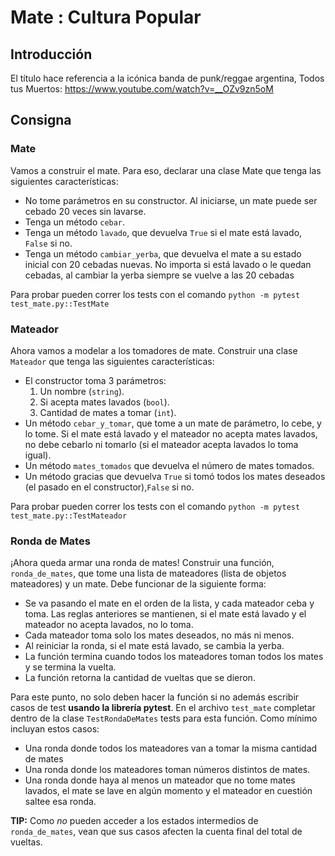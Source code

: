 # Mate : Cultura Popular

## Introducción

El título hace referencia a la icónica banda de punk/reggae argentina, Todos tus Muertos: https://www.youtube.com/watch?v=__OZv9zn5oM

## Consigna

### Mate

Vamos a construir el mate. Para eso, declarar una clase Mate que tenga las siguientes características:
 - No tome parámetros en su constructor. Al iniciarse, un mate puede ser cebado 20 veces sin lavarse.
 - Tenga un método `cebar`.
 - Tenga un método `lavado`, que devuelva `True` si el mate está lavado, `False` si no.
 - Tenga un método `cambiar_yerba`, que devuelva el mate a su estado inicial con 20 cebadas nuevas. No importa si está lavado o le quedan cebadas, al cambiar la yerba siempre se vuelve a las 20 cebadas

Para probar pueden correr los tests con el comando `python -m pytest test_mate.py::TestMate`

### Mateador

Ahora vamos a modelar a los tomadores de mate. Construir una clase `Mateador` que tenga las siguientes características:

- El constructor toma 3 parámetros:
  1. Un nombre (`string`).
  2. Si acepta mates lavados (`bool`).
  3. Cantidad de mates a tomar (`int`).
 - Un método `cebar_y_tomar`, que tome a un mate de parámetro, lo cebe, y lo tome. Si el mate está lavado y el mateador no acepta mates lavados, no debe cebarlo ni tomarlo (si el mateador acepta lavados lo toma igual).
 - Un método `mates_tomados` que devuelva el número de mates tomados.
 - Un método gracias que devuelva `True` si tomó todos los mates deseados (el pasado en el constructor),`False` si no.

Para probar pueden correr los tests con el comando `python -m pytest test_mate.py::TestMateador`

### Ronda de Mates

¡Ahora queda armar una ronda de mates! Construir una función, `ronda_de_mates`, que tome una lista de mateadores (lista de objetos mateadores) y un mate. Debe funcionar de la siguiente forma:
- Se va pasando el mate en el orden de la lista, y cada mateador ceba y toma. Las reglas anteriores se
mantienen, si el mate está lavado y el mateador no acepta lavados, no lo toma.
- Cada mateador toma solo los mates deseados, no más ni menos.
- Al reiniciar la ronda, si el mate está lavado, se cambia la yerba.
- La función termina cuando todos los mateadores toman todos los mates y se termina la vuelta.
- La función retorna la cantidad de vueltas que se dieron.

Para este punto, no solo deben hacer la función si no además escribir casos de test **usando la librería pytest**. En el archivo `test_mate` completar dentro de la clase `TestRondaDeMates` tests para esta función. 
Como mínimo incluyan estos casos:
- Una ronda donde todos los mateadores van a tomar la misma cantidad de mates
- Una ronda donde los mateadores toman números distintos de mates.
- Una ronda donde haya al menos un mateador que no tome mates lavados, el mate se lave en algún momento y el mateador en cuestión saltee esa ronda.

**TIP:** Como *no* pueden acceder a los estados intermedios de `ronda_de_mates`, vean que sus casos afecten la cuenta final del total de vueltas.
